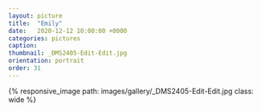 ```yaml
---
layout: picture
title:  "Emily"
date:   2020-12-12 10:00:00 +0000
categories: pictures
caption: 
thumbnail: _DMS2405-Edit-Edit.jpg
orientation: portrait
order: 31
---
```

{% responsive_image path: images/gallery/_DMS2405-Edit-Edit.jpg class: wide %}
